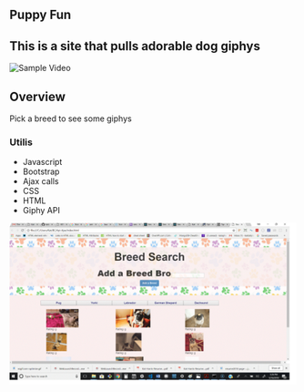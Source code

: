 

## Puppy Fun 

## This is a site that pulls adorable dog giphys




![Sample Video](https://user-images.githubusercontent.com/32774089/40145241-18817e16-592f-11e8-8eea-45c2b2754576.gif)

## Overview
Pick a breed to see some giphys

### Utilis
* Javascript
* Bootstrap
* Ajax calls
* CSS
* HTML
* Giphy API



![Screen Shot](assets/images/screen.gif)
